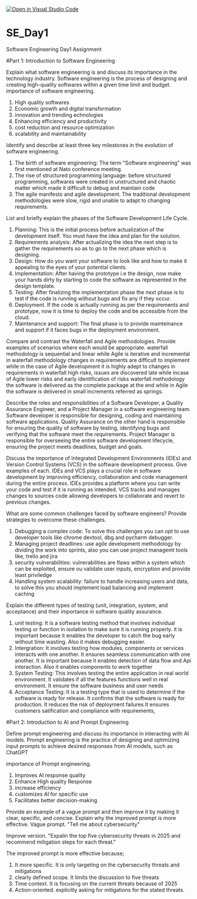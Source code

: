 [![Open in Visual Studio Code](https://classroom.github.com/assets/open-in-vscode-2e0aaae1b6195c2367325f4f02e2d04e9abb55f0b24a779b69b11b9e10269abc.svg)](https://classroom.github.com/online_ide?assignment_repo_id=18365054&assignment_repo_type=AssignmentRepo)
# SE_Day1
Software Engineering Day1 Assignment

#Part 1: Introduction to Software Engineering

Explain what software engineering is and discuss its importance in the technology industry.
Software engineering is the process of designing and creating high-quality softwares within a given time limit and budget.
importance of software engineering.
1. High quality softwares
2. Economic growth and digital transformation
3. innovation and trending echnologies
4. Enhancing efficiency and productivity
5. cost reduction and resource optimization
6. scalability and maintainability


Identify and describe at least three key milestones in the evolution of software engineering.
1. The birth of software engineering: The term "Software engineering" was first mentioned at Nato conference meeting.
2. The rise of structured programming language: before structured programming, softwares were created in unstructured and chaotic matter which made it difficult to debug and maintain code
3. The agile manifesto and agile development. The traditional development methodologies were slow, rigid and unable to adapt to changing requirements.


List and briefly explain the phases of the Software Development Life Cycle.
1. Planning: This is the initial process before actualization of the development itself. You must have the idea and plan for the solution.
2. Requirements analysis: After actualizing the idea the next step is to gather the requirements so as to go to the next phase which is designing.
3. Design: How do you want your software to look like and how to make it appealing to the eyes of your potential clients.
4. Implementation: After having the prototype i.e the design, now make your hands dirty by starting to code the software as represented in the design template.
5. Testing: After finalizing the implementation phase the next phase is to test if the code is running without bugs and fix any if they occur.
6. Deployment. If the code is actually running as per the requirements and prototype, now it is time to deploy the code and be accessible from the cloud.
7. Maintenance and support: The final phase is to provide mainteinance and support if it faces bugs in the deployment environment.


Compare and contrast the Waterfall and Agile methodologies. Provide examples of scenarios where each would be appropriate.
waterfall methodology is sequential and linear while Agile is iterative and incremental
in waterfall methodology changes in requirements are difficult to implement while in the case of Agile development it is highly adept to changes in requirements
in waterfall high risks, issues are discovered late while incase of Agile lower risks and early identification of risks
waterfall methodology the software is delivered as the complete package at the end while in Agile the software is delivered in small increments referred as springs.



Describe the roles and responsibilities of a Software Developer, a Quality Assurance Engineer, and a Project Manager in a software engineering team.
Software developer is responsible for designing, coding and maintaining software applications.
Quality Assurance on the other hand is responsible for ensuring the quality of software by testing, identifying bugs and verifying that the software meet the requirements.
Project Manager is responsible for overseeing the entire software development lifecycle, ensuring the project meets deadlines, budget and goals.

Discuss the importance of Integrated Development Environments (IDEs) and Version Control Systems (VCS) in the software development process. Give examples of each.
IDEs and VCS plays a crucial role in software development by improving efficiency, collaboration and code management during the entire process.
IDEs provides a platform where you can write your code and test if it is running as intended.
VCS tracks and manages changes to sources code allowing developers to collaborate and revert to previous changes.



What are some common challenges faced by software engineers? Provide strategies to overcome these challenges.
1. Debugging a complex code: To solve this challenges you can opt to use developer tools like chrome devtool, dbg and pycharm debugger.
2. Managing project deadlines: use agile development methodology by dividing the work into sprints, also you can use project managemt tools like, trello and jira
3. security vulnerabilities: vulnerabilities are flaws within a system which can be exploited, ensure ou validate user inputs, encryption and provide least priviledge
4. Handling system scalability: failure to handle increasing users and data, to solve this you should implement load balancing and implement caching

Explain the different types of testing (unit, integration, system, and acceptance) and their importance in software quality assurance.
1. unit testing: It is a software testing method that involves individual testing or function in isolation to make sure it is running properly.
   it is important because it enables the developer to catch the bug early without time wasting.
   Also it makes debugging easier.
2. Intergration: It involves testing how modules, components or services interacts with one another. It ensures seamless communication with one another.
   It is important because it enables detection of data flow and Api interaction.
   Also it enables components to work together
3. System Testing: This involves testing the entire application in real world environment.
   It validates if all the features functions well in real environment.
   It ensure the software business and user needs
4. Acceptance Testing: It is a testing type that is used to determine if the software is ready for release.
  It confirms that the software is ready for production.
  It reduces the risk of deployment failures
  It ensures customers satification and compliance with requirements,

#Part 2: Introduction to AI and Prompt Engineering


Define prompt engineering and discuss its importance in interacting with AI models.
Prompt engineering is the practice of designing and optimizing input prompts to achieve desired responses from AI models, such as ChatGPT

importance of Prompt engineering.
1. Improves AI response quality
2. Enhance High quality Response
3. increase efficiency
4. customizes AI for specific use
5. Facilitates better decision-making


Provide an example of a vague prompt and then improve it by making it clear, specific, and concise. Explain why the improved prompt is more effective.
Vague prompt.
"Tell me about cybersecurity"

Improve version.
"Expalin the top five cybersecurity threats in 2025 and recommend mitigation steps for each threat."

The improved prompt is more effective because;
1. It more specific. It is only targeting on the cybersecurity threats and mitigations
2. clearly defined scope. It limits the discussion to five threats
3. Time context. It is focusing on the current threats because of 2025
4. Action-oriented. explicitly asking for mitigations for the stated threats.
